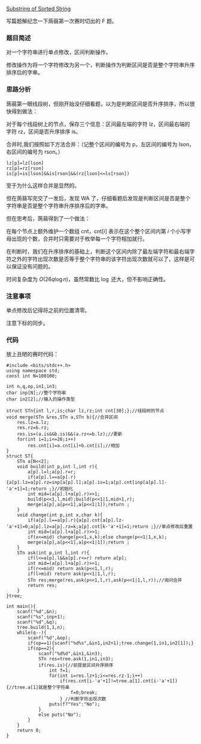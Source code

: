 [Substring of Sorted String](https://www.luogu.com.cn/problem/AT_abc285_f)

写篇题解纪念一下蒟蒻第一次赛时切出的 F 题。

### 题目简述

对一个字符串进行单点修改，区间判断操作。

修改操作为将一个字符修改为另一个，判断操作为判断区间是否是整个字符串升序排序后的字串。

### 思路分析

蒟蒻第一眼线段树，但刚开始没仔细看题，以为是判断区间是否升序排序，所以很快得到做法：

对于每个线段树上的节点，保存三个信息：区间最左端的字符 $\text{lz}$，区间最右端的字符 $\text{rz}$，区间是否升序排序 $\text{is}$。

合并时,我们按照如下方法合并：（记整个区间的编号为 $\text{p}$，左区间的编号为 $\text{lson}$，右区间的编号为 $\text{rson}$。）

```
lz[p]=lz[lson]
rz[p]=rz[rson]
is[p]=is[lson]&&is[rson]&&(rz[lson]<=ls[rson])
```

至于为什么这样合并是显然的。

但在蒟蒻写完交了一发后，发现 WA 了，仔细看题后发现是判断区间是否是整个字符串是否是整个字符串升序排序后的字串。

但在思考后，蒟蒻得到了一个做法：

在每个节点上额外维护一个数组 $\text{cnt}$，$\text{cnt}[i]$ 表示在这个整个区间内第 $i$ 个小写字母出现的个数，合并时只需要对于枚举每一个字符相加就行。

在判断时，我们在升序排序的基础上，判断这个区间内除了最左端字符和最右端字符之外的字符出现次数是否等于整个字符串的该字符出现次数就可以了，这样是可以保证没有问题的。

时间复杂度为 $O(26q\log n)$，虽然常数比 $\log$ 还大，但不影响正确性。

### 注意事项

单点修改后记得将之前的位置清零。

注意下标的同步。

### 代码

放上丑陋的赛时代码：

```
#include <bits/stdc++.h>
using namespace std;
const int N=100100;

int n,q,op,in1,in3;
char inp[N];//整个字符串
char in2[2];//输入的操作类型

struct STn{int l,r,is;char lz,rz;int cnt[30];};//线段树的节点
void merge(STn &res,STn a,STn b){//合并区间
    res.lz=a.lz;
    res.rz=b.rz;
    res.is=(a.is&&b.is)&&(a.rz<=b.lz);//更新
    for(int i=1;i<=26;i++)
        res.cnt[i]=a.cnt[i]+b.cnt[i];//相加
}
struct ST{
    STn a[N<<2];
    void build(int p,int l,int r){
        a[p].l=l;a[p].r=r;
        if(a[p].l==a[p].r){a[p].lz=a[p].rz=inp[a[p].l];a[p].is=1;a[p].cnt[inp[a[p].l]-'a'+1]=1;return ;}//初始化
        int mid=(a[p].l+a[p].r)>>1;
        build(p<<1,l,mid);build(p<<1|1,mid+1,r);
        merge(a[p],a[p<<1],a[p<<1|1]);return ;
    }
    void change(int p,int x,char k){
        if(a[p].l==a[p].r){a[p].cnt[a[p].lz-'a'+1]=0;a[p].lz=a[p].rz=k;a[p].cnt[k-'a'+1]=1;return ;}//单点修改后重置
        int mid=(a[p].l+a[p].r)>>1;
        if(x<=mid) change(p<<1,x,k);else change(p<<1|1,x,k);
        merge(a[p],a[p<<1],a[p<<1|1]);return ;
    }
    STn ask(int p,int l,int r){
        if(l<=a[p].l&&a[p].r<=r) return a[p];
        int mid=(a[p].l+a[p].r)>>1;
        if(r<=mid) return ask(p<<1,l,r);
        if(l>mid) return ask(p<<1|1,l,r);
        STn res;merge(res,ask(p<<1,l,r),ask(p<<1|1,l,r));//询问合并
        return res;
    }
}tree;

int main(){
    scanf("%d",&n);
    scanf("%s",inp+1);
    scanf("%d",&q);
    tree.build(1,1,n);
    while(q--){
        scanf("%d",&op);
        if(op==1){scanf("%d%s",&in1,in2+1);tree.change(1,in1,in2[1]);}
        if(op==2){
            scanf("%d%d",&in1,&in3);
            STn res=tree.ask(1,in1,in3);
            if(res.is){//前提是区间升序排序
                int f=1;
                for(int i=res.lz+1;i<=res.rz-1;i++)
                    if(res.cnt[i-'a'+1]!=tree.a[1].cnt[i-'a'+1]){//tree.a[1]就是整个字符串
                        f=0;break;
                    } //判断字符出现次数
                puts(f?"Yes":"No");
            }
            else puts("No");
        }
    }
    return 0;
}
```